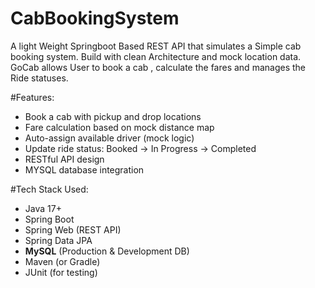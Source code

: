 # CabBookingSystem
A light Weight Springboot Based REST API that simulates a Simple cab booking system.
Build with clean Architecture and mock location data.
GoCab allows User to book a cab , calculate the fares and manages the Ride statuses.

#Features:
- Book a cab with pickup and drop locations
- Fare calculation based on mock distance map
- Auto-assign available driver (mock logic)
- Update ride status: Booked → In Progress → Completed
- RESTful API design
- MYSQL database integration

#Tech Stack Used:
- Java 17+
- Spring Boot
- Spring Web (REST API)
- Spring Data JPA
- **MySQL** (Production & Development DB)
- Maven (or Gradle)
- JUnit (for testing)


